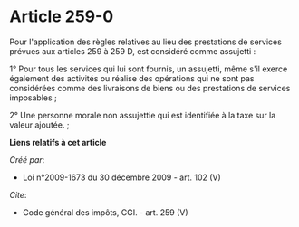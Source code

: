 # Article 259-0

Pour l'application des règles relatives au lieu des prestations de services prévues aux articles 259 à 259 D, est considéré
comme assujetti :

1° Pour tous les services qui lui sont fournis, un assujetti, même s'il exerce également des activités ou réalise des
opérations qui ne sont pas considérées comme des livraisons de biens ou des prestations de services imposables ;

2° Une personne morale non assujettie qui est identifiée à la taxe sur la valeur ajoutée. ;

**Liens relatifs à cet article**

_Créé par_:

  - Loi n°2009-1673 du 30 décembre 2009 - art. 102 (V)

_Cite_:

  - Code général des impôts, CGI. - art. 259 (V)
